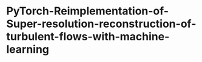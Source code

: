 # PyTorch-Reimplementation-of-Super-resolution-reconstruction-of-turbulent-flows-with-machine-learning